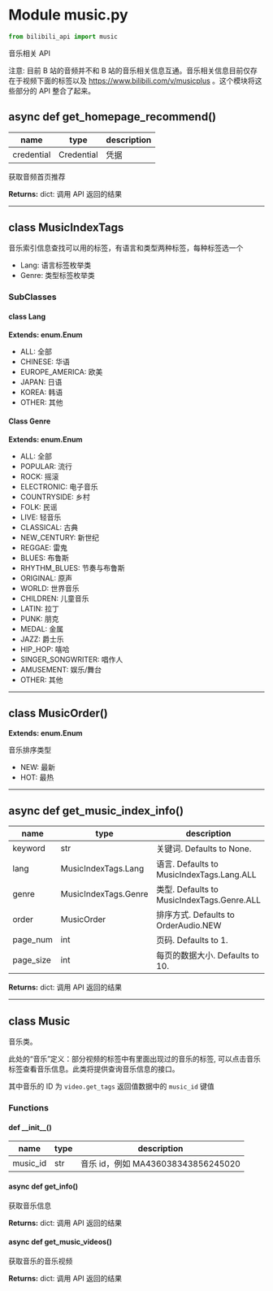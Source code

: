 # Module music.py

```python
from bilibili_api import music
```


音乐相关 API

注意: 目前 B 站的音频并不和 B 站的音乐相关信息互通。音乐相关信息目前仅存在于视频下面的标签以及 https://www.bilibili.com/v/musicplus 。这个模块将这些部分的 API 整合了起来。


## async def get_homepage_recommend()

| name | type | description |
| ---- | ---- | ----------- |
| credential | Credential | 凭据 |

获取音频首页推荐

**Returns:** dict: 调用 API 返回的结果

---


## class MusicIndexTags

音乐索引信息查找可以用的标签，有语言和类型两种标签，每种标签选一个

- Lang: 语言标签枚举类
- Genre: 类型标签枚举类

### SubClasses

#### class Lang

**Extends: enum.Enum**

- ALL: 全部
- CHINESE: 华语
- EUROPE_AMERICA: 欧美
- JAPAN: 日语
- KOREA: 韩语
- OTHER: 其他

#### Class Genre

**Extends: enum.Enum**

- ALL: 全部
- POPULAR: 流行
- ROCK: 摇滚
- ELECTRONIC: 电子音乐
- COUNTRYSIDE: 乡村
- FOLK: 民谣
- LIVE: 轻音乐
- CLASSICAL: 古典
- NEW_CENTURY: 新世纪
- REGGAE: 雷鬼
- BLUES: 布鲁斯
- RHYTHM_BLUES: 节奏与布鲁斯
- ORIGINAL: 原声
- WORLD: 世界音乐
- CHILDREN: 儿童音乐
- LATIN: 拉丁
- PUNK: 朋克
- MEDAL: 金属
- JAZZ: 爵士乐
- HIP_HOP: 嘻哈
- SINGER_SONGWRITER: 唱作人
- AMUSEMENT: 娱乐/舞台
- OTHER: 其他
        
---

## class MusicOrder()

**Extends: enum.Enum**

音乐排序类型

+ NEW: 最新
+ HOT: 最热

---

## async def get_music_index_info()

| name       | type                 | description            |
| ---------- |----------------------| ---------------------- |
| keyword   | str                  |             关键词. Defaults to None. | 
| lang      | MusicIndexTags.Lang  |   语言. Defaults to MusicIndexTags.Lang.ALL | 
| genre     | MusicIndexTags.Genre |  类型. Defaults to MusicIndexTags.Genre.ALL | 
| order     | MusicOrder           |       排序方式. Defaults to OrderAudio.NEW | 
| page_num  | int                  |              页码. Defaults to 1. | 
| page_size | int                  |             每页的数据大小. Defaults to 10. | 

**Returns:** dict: 调用 API 返回的结果

---

## class Music


音乐类。

此处的“音乐”定义：部分视频的标签中有里面出现过的音乐的标签, 可以点击音乐标签查看音乐信息。此类将提供查询音乐信息的接口。

其中音乐的 ID 为 `video.get_tags` 返回值数据中的 `music_id` 键值

### Functions

#### def \_\_init\_\_()

| name | type | description |
| ---- | ---- | ----------- |
| music_id | str | 音乐 id，例如 MA436038343856245020 |

#### async def get_info()

获取音乐信息

**Returns:** dict: 调用 API 返回的结果

#### async def get_music_videos()

获取音乐的音乐视频

**Returns:** dict: 调用 API 返回的结果
